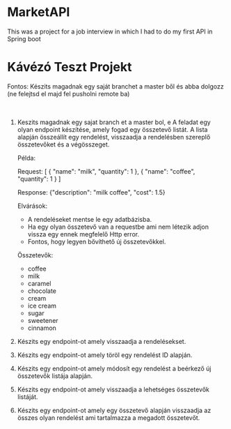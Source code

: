 # MarketAPI

This was a project for a job interview in which I had to do my first API in Spring boot

<h1>Kávézó Teszt Projekt</h1>
<div>Fontos: Készits magadnak egy saját branchet a master ből és abba dolgozz (ne felejtsd el majd fel pusholni remote ba)</div>
<br>
<br>
<ol>
    <li>
        <div>
            <div>
                Keszits magadnak egy sajat branch et a master bol, e
                A feladat egy olyan endpoint készítése, amely fogad egy összetevő listát.
                A lista alapján összeállít egy rendelést, visszaadja a rendelésben szereplő összetevőket és a végösszeget.
            </div>
            <div>
                <p>Példa:</p>
                <p>Request: [ { "name": "milk", "quantity": 1 }, { "name": "coffee", "quantity": 1 } ]</p>
                <p>Response: {"description": "milk coffee", "cost": 1.5}</p>
            </div>
            <div>
                <p>Elvárások:</p>
                <ul>
                    <li>A rendeléseket mentse le egy adatbázisba.</li>
                    <li>Ha egy olyan összetevő van a requestbe ami nem létezik adjon vissza egy ennek megfelelő Http error.</li>
                    <li>Fontos, hogy legyen bővíthető új összetevőkkel.</li>
                </ul>
            </div>
            <div>
                <p>Összetevők:</p>
                <ul>
                    <li>coffee</li>
                    <li>milk</li>
                    <li>caramel</li>
                    <li>chocolate</li>
                    <li>cream</li>
                    <li>ice cream</li>
                    <li>sugar</li>
                    <li>sweetener</li>
                    <li>cinnamon</li>
                </ul>
            </div>
        </div>
    </li>
    <li>
        <div>
            <p>Készits egy endpoint-ot amely visszaadja a rendelésekset.</p>
        </div>
    </li>
    <li>
        <div>
            <p>Készits egy endpoint-ot amely töröl egy rendelést ID alapján.</p>
        </div>
    </li>
    <li>
        <div>
            <p>Készits egy endpoint-ot amely módosít egy rendelést a beérkező új összetevők listája alapján.</p>
        </div>
    </li>
    <li>
        <div>
            <p>Készits egy endpoint-ot amely visszaadja a lehetséges összetevők listáját.</p>
        </div>
    </li>
    <li>
        <div>
            <p>Készits egy endpoint-ot amely egy összetevő alapján visszaadja az összes olyan rendelést ami tartalmazza a megadott összetevőt.</p>
        </div>
    </li>
</ol>
